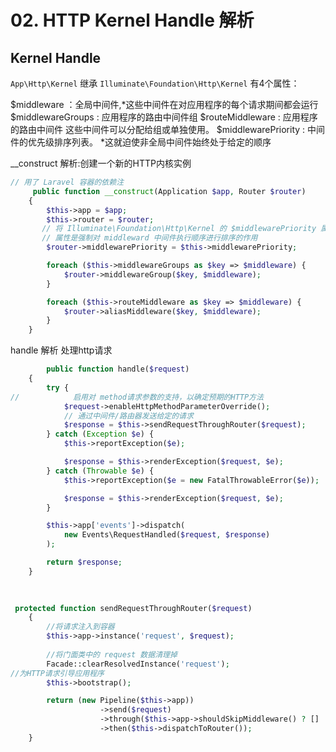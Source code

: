 #  02. HTTP Kernel Handle 解析 

## Kernel Handle
 
`App\Http\Kernel` 继承 `Illuminate\Foundation\Http\Kernel` 有4个属性：

$middleware ：全局中间件,*这些中间件在对应用程序的每个请求期间都会运行
$middlewareGroups :  应用程序的路由中间件组
$routeMiddleware : 应用程序的路由中间件 这些中间件可以分配给组或单独使用。
$middlewarePriority :  中间件的优先级排序列表。 *这就迫使非全局中间件始终处于给定的顺序


__construct 解析:创建一个新的HTTP内核实例
```php
// 用了 Laravel 容器的依赖注
     public function __construct(Application $app, Router $router)
    {
        $this->app = $app;
        $this->router = $router;
       // 将 Illuminate\Foundation\Http\Kernel 的 $middlewarePriority 属性赋值给 Illuminate\Routing\Router 的 $middlewarePriority 属性
       // 属性是强制对 middleward 中间件执行顺序进行排序的作用
        $router->middlewarePriority = $this->middlewarePriority;

        foreach ($this->middlewareGroups as $key => $middleware) {
            $router->middlewareGroup($key, $middleware);
        }

        foreach ($this->routeMiddleware as $key => $middleware) {
            $router->aliasMiddleware($key, $middleware);
        }
    }
```

handle 解析 处理http请求

```php
        public function handle($request)
    {
        try {
//            启用对 method请求参数的支持，以确定预期的HTTP方法
            $request->enableHttpMethodParameterOverride();
            // 通过中间件/路由器发送给定的请求
            $response = $this->sendRequestThroughRouter($request);
        } catch (Exception $e) {
            $this->reportException($e);

            $response = $this->renderException($request, $e);
        } catch (Throwable $e) {
            $this->reportException($e = new FatalThrowableError($e));

            $response = $this->renderException($request, $e);
        }

        $this->app['events']->dispatch(
            new Events\RequestHandled($request, $response)
        );

        return $response;
    }
    
    
``` 

```php
 protected function sendRequestThroughRouter($request)
    {
        //将请求注入到容器
        $this->app->instance('request', $request);
    
        //将门面类中的 request 数据清理掉
        Facade::clearResolvedInstance('request');
//为HTTP请求引导应用程序
        $this->bootstrap();

        return (new Pipeline($this->app))
                    ->send($request)
                    ->through($this->app->shouldSkipMiddleware() ? [] : $this->middleware)
                    ->then($this->dispatchToRouter());
    } 
```   
